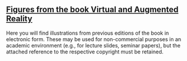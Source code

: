 ## [Figures from the book Virtual and Augmented Reality](https://github.com/vr-ar-book/vr-ar-book/tree/main/Figures "Figures")
Here you will find illustrations from previous editions of the book in electronic form. These may be used for non-commercial purposes in an academic environment (e.g., for lecture slides, seminar papers), but the attached reference to the respective copyright must be retained.
